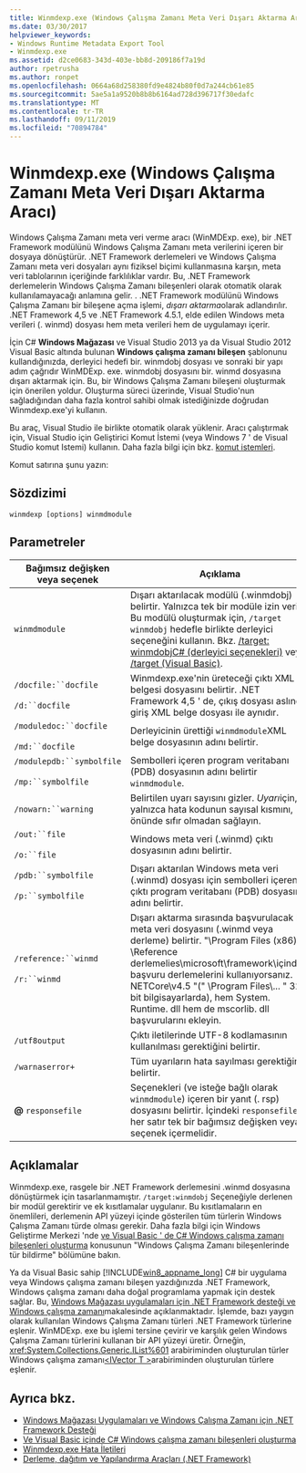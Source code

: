 ```yaml
---
title: Winmdexp.exe (Windows Çalışma Zamanı Meta Veri Dışarı Aktarma Aracı)
ms.date: 03/30/2017
helpviewer_keywords:
- Windows Runtime Metadata Export Tool
- Winmdexp.exe
ms.assetid: d2ce0683-343d-403e-bb8d-209186f7a19d
author: rpetrusha
ms.author: ronpet
ms.openlocfilehash: 0664a68d258380fd9e4824b80f0d7a244cb61e85
ms.sourcegitcommit: 5ae5a1a9520b8b8b6164ad728d396717f30edafc
ms.translationtype: MT
ms.contentlocale: tr-TR
ms.lasthandoff: 09/11/2019
ms.locfileid: "70894784"
---
```

# <a name="winmdexpexe-windows-runtime-metadata-export-tool"></a>Winmdexp.exe (Windows Çalışma Zamanı Meta Veri Dışarı Aktarma Aracı)
Windows Çalışma Zamanı meta veri verme aracı (WinMDExp. exe), bir .NET Framework modülünü Windows Çalışma Zamanı meta verilerini içeren bir dosyaya dönüştürür. .NET Framework derlemeleri ve Windows Çalışma Zamanı meta veri dosyaları aynı fiziksel biçimi kullanmasına karşın, meta veri tablolarının içeriğinde farklılıklar vardır. Bu, .NET Framework derlemelerin Windows Çalışma Zamanı bileşenleri olarak otomatik olarak kullanılamayacağı anlamına gelir. . .NET Framework modülünü Windows Çalışma Zamanı bir bileşene açma işlemi, *dışarı aktarma*olarak adlandırılır. .NET Framework 4,5 ve .NET Framework 4.5.1, elde edilen Windows meta verileri (. winmd) dosyası hem meta verileri hem de uygulamayı içerir.  
  
 İçin C# **Windows Mağazası** ve Visual Studio 2013 ya da Visual Studio 2012 Visual Basic altında bulunan **Windows çalışma zamanı bileşen** şablonunu kullandığınızda, derleyici hedefi bir. winmdobj dosyası ve sonraki bir yapı adım çağrıdır WinMDExp. exe. winmdobj dosyasını bir. winmd dosyasına dışarı aktarmak için. Bu, bir Windows Çalışma Zamanı bileşeni oluşturmak için önerilen yoldur. Oluşturma süreci üzerinde, Visual Studio'nun sağladığından daha fazla kontrol sahibi olmak istediğinizde doğrudan Winmdexp.exe'yi kullanın.  
  
 Bu araç, Visual Studio ile birlikte otomatik olarak yüklenir. Aracı çalıştırmak için, Visual Studio için Geliştirici Komut İstemi (veya Windows 7 ' de Visual Studio komut Istemi) kullanın. Daha fazla bilgi için bkz. [komut istemleri](../../../docs/framework/tools/developer-command-prompt-for-vs.md).  
  
 Komut satırına şunu yazın:  
  
## <a name="syntax"></a>Sözdizimi  
  
```console  
winmdexp [options] winmdmodule  
```  
  
## <a name="parameters"></a>Parametreler  
  
|Bağımsız değişken veya seçenek|Açıklama|  
|------------------------|-----------------|  
|`winmdmodule`|Dışarı aktarılacak modülü (.winmdobj) belirtir. Yalnızca tek bir modüle izin verilir. Bu modülü oluşturmak için, `/target` `winmdobj` hedefle birlikte derleyici seçeneğini kullanın. Bkz. [/target: winmdobjC# (derleyici seçenekleri)](../../csharp/language-reference/compiler-options/target-winmdobj-compiler-option.md) veya [/target (Visual Basic)](../../visual-basic/reference/command-line-compiler/target.md).|  
|`/docfile:``docfile`<br /><br /> `/d:``docfile`|Winmdexp.exe'nin üreteceği çıktı XML belgesi dosyasını belirtir. .NET Framework 4,5 ' de, çıkış dosyası aslında giriş XML belge dosyası ile aynıdır.|  
|`/moduledoc:``docfile`<br /><br /> `/md:``docfile`|Derleyicinin ürettiği `winmdmodule`XML belge dosyasının adını belirtir.|  
|`/modulepdb:``symbolfile`<br /><br /> `/mp:``symbolfile`|Sembolleri içeren program veritabanı (PDB) dosyasının adını belirtir `winmdmodule`.|  
|`/nowarn:``warning`|Belirtilen uyarı sayısını gizler. *Uyarı*için, yalnızca hata kodunun sayısal kısmını, önünde sıfır olmadan sağlayın.|  
|`/out:``file`<br /><br /> `/o:``file`|Windows meta veri (.winmd) çıktı dosyasının adını belirtir.|  
|`/pdb:``symbolfile`<br /><br /> `/p:``symbolfile`|Dışarı aktarılan Windows meta veri (.winmd) dosyası için sembolleri içeren çıktı program veritabanı (PDB) dosyasının adını belirtir.|  
|`/reference:``winmd`<br /><br /> `/r:``winmd`|Dışarı aktarma sırasında başvurulacak bir meta veri dosyasını (.winmd veya derleme) belirtir. "\Program Files (x86) \Reference derlemelies\microsoft\framework\\içindeki başvuru derlemelerini kullanıyorsanız. NETCore\v4.5 "(" \Program Files\\... " 32 bit bilgisayarlarda), hem System. Runtime. dll hem de mscorlib. dll başvurularını ekleyin.|  
|`/utf8output`|Çıktı iletilerinde UTF-8 kodlamasının kullanılması gerektiğini belirtir.|  
|`/warnaserror+`|Tüm uyarıların hata sayılması gerektiğini belirtir.|  
|**@** `responsefile`|Seçenekleri (ve isteğe bağlı olarak `winmdmodule`) içeren bir yanıt (. rsp) dosyasını belirtir. İçindeki `responsefile` her satır tek bir bağımsız değişken veya seçenek içermelidir.|  
  
## <a name="remarks"></a>Açıklamalar  
 Winmdexp.exe, rasgele bir .NET Framework derlemesini .winmd dosyasına dönüştürmek için tasarlanmamıştır. `/target:winmdobj` Seçeneğiyle derlenen bir modül gerektirir ve ek kısıtlamalar uygulanır. Bu kısıtlamaların en önemlileri, derlemenin API yüzeyi içinde gösterilen tüm türlerin Windows Çalışma Zamanı türde olması gerekir. Daha fazla bilgi için Windows Geliştirme Merkezi 'nde [ve Visual Basic ' de C# Windows çalışma zamanı bileşenleri oluşturma](https://go.microsoft.com/fwlink/p/?LinkID=238313) konusunun "Windows Çalışma Zamanı bileşenlerinde tür bildirme" bölümüne bakın.  
  
 Ya da Visual Basic sahip [!INCLUDE[win8_appname_long](../../../includes/win8-appname-long-md.md)] C# bir uygulama veya Windows çalışma zamanı bileşen yazdığınızda .NET Framework, Windows çalışma zamanı daha doğal programlama yapmak için destek sağlar. Bu, [Windows Mağazası uygulamaları için .NET Framework desteği ve Windows çalışma zamanı](../../standard/cross-platform/support-for-windows-store-apps-and-windows-runtime.md)makalesinde açıklanmaktadır. İşlemde, bazı yaygın olarak kullanılan Windows Çalışma Zamanı türleri .NET Framework türlerine eşlenir. WinMDExp. exe bu işlemi tersine çevirir ve karşılık gelen Windows Çalışma Zamanı türlerini kullanan bir API yüzeyi üretir. Örneğin, <xref:System.Collections.Generic.IList%601> arabiriminden oluşturulan türler Windows çalışma zamanı[\<IVector T >](https://go.microsoft.com/fwlink/p/?LinkId=251132)arabiriminden oluşturulan türlere eşlenir.  
  
## <a name="see-also"></a>Ayrıca bkz.

- [Windows Mağazası Uygulamaları ve Windows Çalışma Zamanı için .NET Framework Desteği](../../standard/cross-platform/support-for-windows-store-apps-and-windows-runtime.md)
- [Ve Visual Basic içinde C# Windows çalışma zamanı bileşenleri oluşturma](https://go.microsoft.com/fwlink/p/?LinkID=238313)
- [Winmdexp.exe Hata İletileri](../../../docs/framework/tools/winmdexp-exe-error-messages.md)
- [Derleme, dağıtım ve Yapılandırma Araçları (.NET Framework)](https://docs.microsoft.com/previous-versions/dotnet/netframework-4.0/dd233108(v=vs.100))
